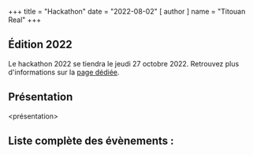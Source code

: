 +++
title = "Hackathon"
date = "2022-08-02"
[ author ]
  name = "Titouan Real"
+++

## Édition 2022
Le hackathon 2022 se tiendra le jeudi 27 octobre 2022. Retrouvez plus d'informations sur la [page dédiée](2022).

## Présentation
<présentation>

## Liste complète des évènements :